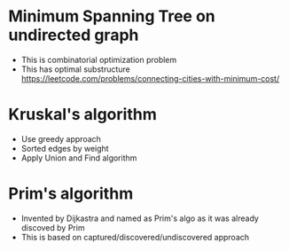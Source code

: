 # Minimum Spanning Tree on undirected graph
- This is combinatorial optimization problem
- This has optimal substructure
https://leetcode.com/problems/connecting-cities-with-minimum-cost/

# Kruskal's algorithm
- Use greedy approach
- Sorted edges by weight
- Apply Union and Find algorithm


# Prim's algorithm
- Invented by Dijkastra and named as Prim's algo as it was already discoved by Prim
- This is based on captured/discovered/undiscovered approach


